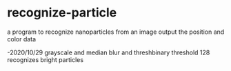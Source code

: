 # recognize-particle

a program to recognize nanoparticles from an image
output the position and color data

-2020/10/29
grayscale and median blur and threshbinary
threshold 128 recognizes bright particles
